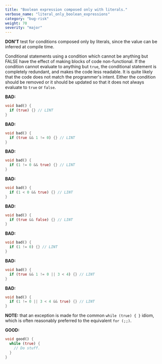 ```yaml
---
title: "Boolean expression composed only with literals."
verbose_name: "literal_only_boolean_expressions"
category: "bug-risk"
weight: 70
severity: "major"
---
```

**DON'T** test for conditions composed only by literals, since the value can be
inferred at compile time.

Conditional statements using a condition which cannot be anything but FALSE have
the effect of making blocks of code non-functional.  If the condition cannot
evaluate to anything but `true`, the conditional statement is completely
redundant, and makes the code less readable.
It is quite likely that the code does not match the programmer's intent.
Either the condition should be removed or it should be updated so that it does
not always evaluate to `true` or `false`.

**BAD:**
```dart
void bad() {
  if (true) {} // LINT
}
```

**BAD:**
```dart
void bad() {
  if (true && 1 != 0) {} // LINT
}
```

**BAD:**
```dart
void bad() {
  if (1 != 0 && true) {} // LINT
}
```

**BAD:**
```dart
void bad() {
  if (1 < 0 && true) {} // LINT
}
```

**BAD:**
```dart
void bad() {
  if (true && false) {} // LINT
}
```

**BAD:**
```dart
void bad() {
  if (1 != 0) {} // LINT
}
```

**BAD:**
```dart
void bad() {
  if (true && 1 != 0 || 3 < 4) {} // LINT
}
```

**BAD:**
```dart
void bad() {
  if (1 != 0 || 3 < 4 && true) {} // LINT
}
```

**NOTE:** that an exception is made for the common `while (true) { }` idiom,
which is often reasonably preferred to the equivalent `for (;;)`.

**GOOD:**
```dart
void good() {
  while (true) {
    // Do stuff.
  }
}
```
